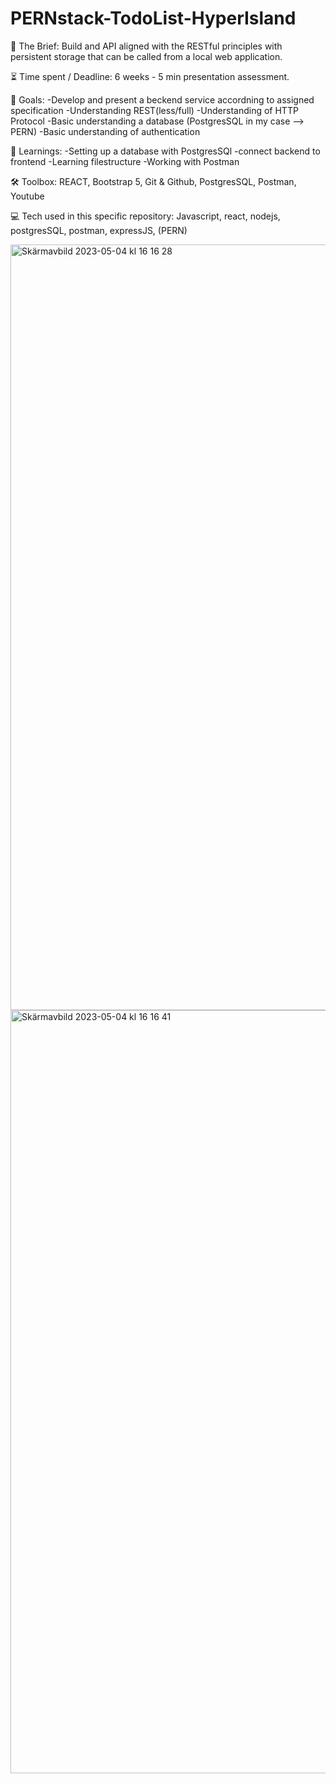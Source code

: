 # PERNstack-TodoList-HyperIsland


📂 The Brief: Build and API aligned with the RESTful principles with persistent storage that can be called from a local web application.

⏳ Time spent / Deadline: 6 weeks - 5 min presentation assessment.

🎯 Goals:
-Develop and present a beckend service accordning to assigned specification
-Understanding REST(less/full)
-Understanding of HTTP Protocol
-Basic understanding a database (PostgresSQL in my case --> PERN)
-Basic understanding of authentication

📘 Learnings:
-Setting up a database with PostgresSQl
-connect backend to frontend
-Learning filestructure 
-Working with Postman 

🛠 Toolbox:
REACT, Bootstrap 5, Git & Github, PostgresSQL, Postman, Youtube

💻 Tech used in this specific repository:
Javascript, react, nodejs, postgresSQL, postman, expressJS, (PERN)

<img width="1225" alt="Skärmavbild 2023-05-04 kl  16 16 28" src="https://user-images.githubusercontent.com/113347416/236235146-560c62a7-c042-4e08-870c-6face782abc2.png">

<img width="1221" alt="Skärmavbild 2023-05-04 kl  16 16 41" src="https://user-images.githubusercontent.com/113347416/236235055-4609706f-6e2f-4bea-87e8-3a99e6b03454.png">


